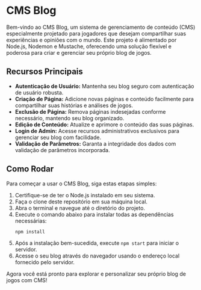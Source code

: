 # CMS Blog

Bem-vindo ao CMS Blog, um sistema de gerenciamento de conteúdo (CMS) especialmente projetado para jogadores que desejam compartilhar suas experiências e opiniões com o mundo. Este projeto é alimentado por Node.js, Nodemon e Mustache, oferecendo uma solução flexível e poderosa para criar e gerenciar seu próprio blog de jogos.

## Recursos Principais

- **Autenticação de Usuário:** Mantenha seu blog seguro com autenticação de usuário robusta.
- **Criação de Página:** Adicione novas páginas e conteúdo facilmente para compartilhar suas histórias e análises de jogos.
- **Exclusão de Página:** Remova páginas indesejadas conforme necessário, mantendo seu blog organizado.
- **Edição de Conteúdo:** Atualize e aprimore o conteúdo das suas páginas.
- **Login de Admin:** Acesse recursos administrativos exclusivos para gerenciar seu blog com facilidade.
- **Validação de Parâmetros:** Garanta a integridade dos dados com validação de parâmetros incorporada.

## Como Rodar

Para começar a usar o CMS Blog, siga estas etapas simples:

1. Certifique-se de ter o Node.js instalado em seu sistema.
2. Faça o clone deste repositório em sua máquina local.
3. Abra o terminal e navegue até o diretório do projeto.
4. Execute o comando abaixo para instalar todas as dependências necessárias:
   ```bash
   npm install
   ```
5. Após a instalação bem-sucedida, execute `npm start` para iniciar o servidor.
6. Acesse o seu blog através do navegador usando o endereço local fornecido pelo servidor.

Agora você está pronto para explorar e personalizar seu próprio blog de jogos com CMS!
